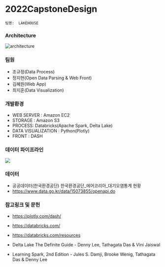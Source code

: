 # 2022CapstoneDesign
    팀명:  LAKEHOUSE 

### Architecture

![architecture](https://user-images.githubusercontent.com/79031670/154041050-c5acce59-7203-488f-ae2f-f3df13ffa288.jpg)

### 팀원 
* 조규정(Data Process)
* 정지현(Open Data Parsing & Web Front)
* 김혜원(Web App)
* 최지훈(Data Visualization)

### 개발환경
* WEB SERVER : Amazon EC2
* STORAGE : Amazon S3
* PROCESS: Databricks(Apache Spark, Delta Lake)
* DATA VISUALIZATION : Python(Plotly)
* FRONT : DASH

### 데이터 파이프라인
![](https://files.training.databricks.com/images/davis/delta_multihop.png)

### 데이터
* 공공데이터(한국환경공단) 한국환경공단_에어코리아_대기오염통계 현황 
* https://www.data.go.kr/data/15073855/openapi.do

### 참고링크 및 문헌
* https://plotly.com/dash/
* https://databricks.com/
* https://databricks.com/resources

* Delta Lake The Definite Guide - Denny Lee, Tathagata Das & Vini Jaiswal
* Learning Spark, 2nd Edition - Jules S. Damji, Brooke Wenig, Tathagata Das & Denny Lee
